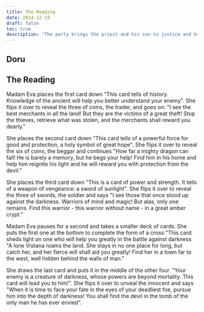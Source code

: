 ```yaml
---
title: The Reading
date: 2024-12-19
draft: false
toc: true
description: "The party brings the priest and his son to justice and have their fate revealed"
---
```


## Doru

## The Reading

Madam Eva places the first card down "This card tells of history. Knowledge of the ancient will help you better understand your enemy". She flips it over to reveal the three of coins, the trader, and goes on: "I see the best merchants in all the land! But they are the victims of a great theft! Stop the thieves, retrieve what was stolen, and the merchants shall reward you dearly."

She places the second card down "This card tells of a powerful force for good and protection, a holy symbol of great hope". She flips it over to reveal the six of coins, the beggar and continues "How far a mighty dragon can fall! He is barely a memory, but he begs your help! Find him in his home and help him reignite his light and he will reward you with protection from the devil."

She places the third card down "This is a card of power and strength. It tells of a weapon of vengeance: a sword of sunlight". She flips it over to reveal the three of swords, the soldier and says "I see those that once stood up against the darkness. Warriors of mind and magic! But alas, only one remains. Find this warrior - this warrior without name - in a great amber crypt."

Madam Eva pauses for a second and takes a smaller deck of cards. She puts the first one at the bottom to complete the form of a cross "This card sheds light on one who will help you greatly in the battle against darkness "A lone Vistana roams the land. She stays in no one place for long, but catch her, and her fierce will shall aid you greatly! Find her in a town far to the west, well hidden behind the walls of man."

She draws the last card and puts it in the middle of the other four. "Your enemy is a creature of darkness, whose powers are beyond mortality. This card will lead you to him!". She flips it over to unveal the innocent and says "When it is time to face your fate in the eyes of your deadliest foe, pursue him into the depth of darkness! You shall find the devil in the tomb of the only man he has ever envied".
